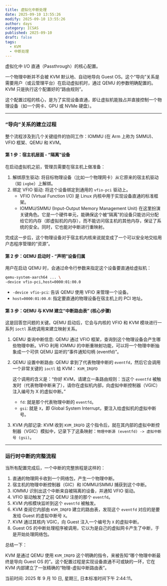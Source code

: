 ```yaml
---
title: 虚拟化中断处理
date: 2025-09-10 13:55:26
modify: 2025-09-10 13:55:26
author: days
category: ICSAS
published: 2025-09-10
draft: false
tags:
  - KVM
  - 中断处理
---
```


虚拟化中 I/O 直通（Passthrough）的核心配置。

一个物理中断并不会被 KVM 默认地、自动地导向 Guest OS。这个“导向”关系是需要用户（或云管理平台）在启动虚拟机时，通过 QEMU 的参数明确配置的。KVM 只是执行这个配置好的“路由规则”。

这个配置过程的核心，是为了实现设备直通，即让虚拟机能独占并直接控制一个物理设备（如一个网卡、GPU 或 NVMe 硬盘）。

-----

### “导向”关系的建立过程

整个流程涉及到几个关键组件的协同工作：IOMMU (在 Arm 上称为 SMMU)、VFIO 框架、QEMU 和 KVM。

#### 第 1 步：宿主机层面 - “隔离”设备

在启动虚拟机之前，管理员需要在宿主机上做准备：

1.  解绑原生驱动: 将目标物理设备（比如一个物理网卡）从它原来的宿主机驱动（如 `ixgbe`）上解绑。
2.  绑定 VFIO 驱动: 将这个设备绑定到通用的 `vfio-pci` 驱动上。
      * VFIO (Virtual Function I/O) 是 Linux 内核中用于实现设备直通的标准框架。
      * IOMMU/SMMU (Input-Output Memory Management Unit) 在这里扮演关键角色。它是一个硬件单元，能确保这个被“隔离”的设备只能访问分配给它的内存（即虚拟机的内存），而不能访问宿主机的其他内存，保证了系统的安全。同时，它也能对中断进行重映射。

完成这一步后，这个物理设备对于宿主机内核来说就变成了一个可以安全地交给用户态程序管理的“资源”。

#### 第 2 步：QEMU 启动时 - “声明”设备归属

用户在启动 QEMU 时，会通过命令行参数来指定这个设备要直通给虚拟机：

```bash
qemu-system-aarch64 ... \
-device vfio-pci,host=0000:01:00.0
```

  * `-device vfio-pci`: 告诉 QEMU 使用 VFIO 来管理一个设备。
  * `host=0000:01:00.0`: 指定要直通的物理设备在宿主机上的 PCI 地址。

#### 第 3 步：QEMU 与 KVM 建立“中断路由表” (核心步骤)

这是回答您问题的关键。QEMU 启动后，它会与内核的 VFIO 和 KVM 模块进行一系列 `ioctl` 系统调用来建立映射关系。

1.  QEMU 查询中断信息: QEMU 通过 VFIO 框架，查询到这个物理设备会产生哪些物理中断。VFIO 利用 IOMMU 的中断重映射功能，可以将一个物理中断抽象成一个可供 QEMU 监听的“事件通知句柄 (eventfd)”。

2.  QEMU 设置中断路由: QEMU 拿到了代表物理中断的 `eventfd`，然后它会调用一个非常关键的 `ioctl` 给 KVM：
    `KVM_IRQFD`

    这个调用的含义是：“你好 KVM，请建立一条路由规则：当这个 `eventfd` 被触发时（代表物理中断来了），请你在虚拟机内部，向虚拟中断控制器（VGIC）注入编号为 X 的虚拟中断。”

      * `fd`: 就是那个代表物理中断的 `eventfd`。
      * `gsi`: 就是 `X`，即 Global System Interrupt，要注入给虚拟机的虚拟中断号。

3.  KVM 内部记录: KVM 收到 `KVM_IRQFD` 这个指令后，就在其内部的虚拟中断控制器（VGIC）模拟中，记录下了这条映射：`物理中断源 (eventfd) -> 虚拟中断号 (gsi)`。

-----

### 运行时中断的完整流程

当所有配置完成后，一个中断的完整旅程是这样的：

1.  直通的物理网卡收到一个网络包，产生一个物理中断。
2.  宿主机的物理中断控制器（GIC）和 IOMMU/SMMU 捕获到这个中断。
3.  IOMMU 识别出这个中断来自被隔离的设备，并通知 VFIO 驱动。
4.  VFIO 驱动触发了之前 QEMU 注册的那个 `eventfd`。
5.  KVM 内核模块监听到这个 `eventfd` 被触发。
6.  KVM 查阅它内部由 `KVM_IRQFD` 建立的路由表，发现这个 `eventfd` 对应的是要发给 Guest 的虚拟中断号 `X`。
7.  KVM 通过其核内 VGIC，向 Guest 注入一个编号为 `X` 的虚拟中断。
8.  Guest OS 的中断处理程序被调用，它以为是自己的虚拟网卡产生了中断，于是开始处理网络包。

总结一下：

KVM 是通过 QEMU 使用 `KVM_IRQFD` 这个明确的指令，来被告知“哪个物理中断最终是导向 Guest OS 的”。这个配置过程是实现设备直通不可或缺的一环，它在 KVM 内部建立了一张精确的“物理-虚拟中断路由表”。

当前时间: 2025 年 9 月 10 日, 星期三, 日本标准时间下午 2:44:11。